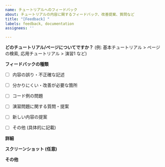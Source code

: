 ```yaml
---
name: チュートリアルへのフィードバック
about: チュートリアルの内容に関するフィードバック、改善提案、質問など
title: "[Feedback] "
labels: feedback, documentation
assignees: ''

---
```


**どのチュートリアル/ページについてですか？**
(例: 基本チュートリアル > ページの検索, 応用チュートリアル > 演習1 など)
<!-- 具体的なファイルパスやセクション名を記載してください -->


**フィードバックの種類**
<!-- 当てはまるものにチェックを入れてください -->
- [ ] 内容の誤り・不正確な記述
- [ ] 分かりにくい・改善が必要な箇所
- [ ] コード例の問題
- [ ] 演習問題に関する質問・提案
- [ ] 新しい内容の提案
- [ ] その他 (具体的に記載)


**詳細**
<!-- 問題点、改善案、質問などを具体的に記載してください -->


**スクリーンショット (任意)**
<!-- 必要であれば、スクリーンショットを貼り付けてください -->


**その他**
<!-- 補足情報があれば記載してください -->
